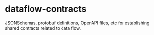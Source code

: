 # dataflow-contracts
JSONSchemas, protobuf definitions, OpenAPI files, etc for establishing shared contracts related to data flow.
